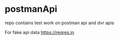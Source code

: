# postmanApi
repo contains test work on postman api and dvr apis

For fake api data
https://reqres.in

